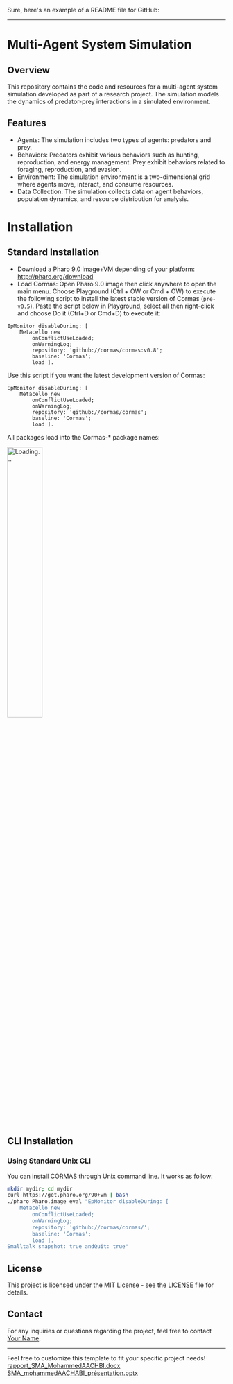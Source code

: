Sure, here's an example of a README file for GitHub:

---

# Multi-Agent System Simulation

## Overview
This repository contains the code and resources for a multi-agent system simulation developed as part of a research project. The simulation models the dynamics of predator-prey interactions in a simulated environment.

## Features
- Agents: The simulation includes two types of agents: predators and prey.
- Behaviors: Predators exhibit various behaviors such as hunting, reproduction, and energy management. Prey exhibit behaviors related to foraging, reproduction, and evasion.
- Environment: The simulation environment is a two-dimensional grid where agents move, interact, and consume resources.
- Data Collection: The simulation collects data on agent behaviors, population dynamics, and resource distribution for analysis.

# Installation

## Standard Installation

* Download a Pharo 9.0 image+VM depending of your platform: http://pharo.org/download
* Load Cormas: Open Pharo 9.0 image then click anywhere to open the main menu. Choose Playground (Ctrl + OW or Cmd + OW) to execute the following script to install the latest stable version of Cormas (`pre-v0.5`). Paste the script below in Playground, select all then right-click and choose Do it (Ctrl+D or Cmd+D) to execute it:

```st
EpMonitor disableDuring: [
    Metacello new
        onConflictUseLoaded;
        onWarningLog;
        repository: 'github://cormas/cormas:v0.8';
        baseline: 'Cormas';
        load ].
```

Use this script if you want the latest development version of Cormas:

```st
EpMonitor disableDuring: [
    Metacello new
        onConflictUseLoaded;
        onWarningLog;
        repository: 'github://cormas/cormas';
        baseline: 'Cormas';
        load ].
```

All packages load into the Cormas-* package names:
<p><img alt="Loading..." src="assets/images/loadingCormas.jpg" style="width: 40%; height: 40%">

## CLI Installation

### Using Standard Unix CLI

You can install CORMAS through Unix command line. It works as follow:

```bash
mkdir mydir; cd mydir
curl https://get.pharo.org/90+vm | bash
./pharo Pharo.image eval "EpMonitor disableDuring: [
	Metacello new
		onConflictUseLoaded;
		onWarningLog;
		repository: 'github://cormas/cormas/';
		baseline: 'Cormas';
		load ]. 
Smalltalk snapshot: true andQuit: true"
```
## License
This project is licensed under the MIT License - see the [LICENSE](LICENSE) file for details.

## Contact
For any inquiries or questions regarding the project, feel free to contact [Your Name](mailto:your.email@example.com).

---
Feel free to customize this template to fit your specific project needs!
[rapport_SMA_MohammedAACHBI.docx](https://github.com/mohammed-stalin/sma-cormas/files/15131275/rapport_SMA_MohammedAACHBI.docx)
[SMA_mohammedAACHABI_présentation.pptx](https://github.com/mohammed-stalin/sma-cormas/files/15131277/SMA_mohammedAACHABI_presentation.pptx)
